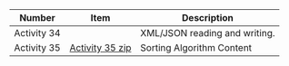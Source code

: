 | Number | Item | Description|
| --- | --- | --- |
| Activity 34 | []() | XML/JSON reading and writing. |
| Activity 35 | [Activity 35 zip](https://github.com/Oij13/CS121OJ/blob/master/src/Hands-On%20Activity%2035.zip) | Sorting Algorithm Content |
